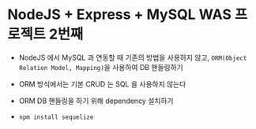 # NodeJS + Express + MySQL WAS 프로젝트 2번째
- NodeJS 에서 MySQL 과 연동할 때 기존의 방법을 사용하지 않고, `ORM(Object Relation Model, Mapping)`을 사용하여 DB 핸들링하기 
- ORM 방식에서는 기본 CRUD 는 SQL 을 사용하지 않는다

- ORM DB 핸들링을 하기 위해 dependency 설치하기
- `npm install sequelize`
